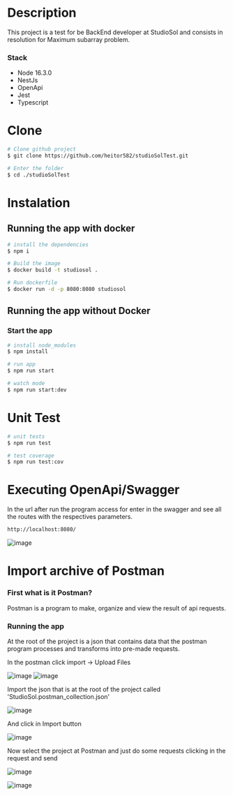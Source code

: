 # Description
This project is a test for be BackEnd developer at StudioSol and consists in resolution for Maximum subarray problem.

### Stack
- Node 16.3.0
- NestJs
- OpenApi
- Jest
- Typescript

# Clone

```bash
# Clone github project
$ git clone https://github.com/heitor582/studioSolTest.git

# Enter the folder
$ cd ./studioSolTest
```
# Instalation
## Running the app with docker
```bash
# install the dependencies
$ npm i

# Build the image
$ docker build -t studiosol .

# Run dockerfile
$ docker run -d -p 8080:8080 studiosol
```

## Running the app without Docker
### Start the app
```bash
# install node_modules
$ npm install

# run app
$ npm run start

# watch mode
$ npm run start:dev
```
# Unit Test

```bash
# unit tests
$ npm run test

# test coverage
$ npm run test:cov
```
# Executing OpenApi/Swagger
 In the url after run the program access for enter in the swagger and see all the routes with the respectives parameters.
 ```bash
http://localhost:8080/
```
![image](https://user-images.githubusercontent.com/58075535/124395497-cde12e00-dcda-11eb-842b-9213a008bc73.png)


# Import archive of Postman
  ### First what is it Postman?
  Postman is a program to make, organize and view the result of api requests.
  ### Running the app 
At the root of the project is a json that contains data that the postman program processes and transforms into pre-made requests.

In the postman click import -> Upload Files

![image](https://user-images.githubusercontent.com/58075535/124396541-92e1f900-dce0-11eb-9a0f-68eed8e69eb7.png)
![image](https://user-images.githubusercontent.com/58075535/124396554-9bd2ca80-dce0-11eb-9ceb-69372af6613f.png)


Import the json that is at the root of the project called 'StudioSol.postman_collection.json'

![image](https://user-images.githubusercontent.com/58075535/124396566-b1e08b00-dce0-11eb-943b-a6a7c3c9c818.png)

And click in Import button

![image](https://user-images.githubusercontent.com/58075535/124396573-bd33b680-dce0-11eb-917f-7f3e4a284972.png)

Now select the project at Postman and just do some requests clicking in the request and send

![image](https://user-images.githubusercontent.com/58075535/124396581-cb81d280-dce0-11eb-92d6-af710d1aa27e.png)

![image](https://user-images.githubusercontent.com/58075535/124396612-f2d89f80-dce0-11eb-93dc-ea98eae46526.png)


